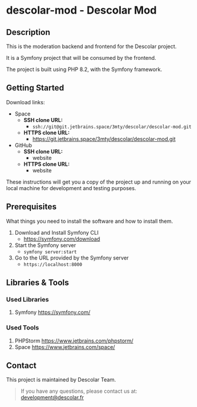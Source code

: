 # descolar-mod - Descolar Mod

## Description

This is the moderation backend and frontend for the Descolar project.

It is a Symfony project that will be consumed by the frontend.

The project is built using PHP 8.2, with the Symfony framework.


## Getting Started

Download links:
- Space
    - **SSH clone URL:**
        - ```ssh://git@git.jetbrains.space/3mty/descolar/descolar-mod.git```
    - **HTTPS clone URL:**
        - https://git.jetbrains.space/3mty/descolar/descolar-mod.git
- GitHub
    - **SSH clone URL:**
        - website
    - **HTTPS clone URL:**
        - website

    
These instructions will get you a copy of the project up and running on your local machine for development and testing purposes.


## Prerequisites

What things you need to install the software and how to install them.

1. Download and Install Symfony CLI
    - https://symfony.com/download
2. Start the Symfony server
    - ```symfony server:start```
3. Go to the URL provided by the Symfony server
    - ```https://localhost:8000```


## Libraries & Tools

### Used Libraries

1. Symfony https://symfony.com/

### Used Tools

1. PHPStorm https://www.jetbrains.com/phpstorm/
2. Space https://www.jetbrains.com/space/


## Contact

This project is maintained by Descolar Team.

> If you have any questions, please contact us at: [development@descolar.fr](mailto:development@descolar.fr)